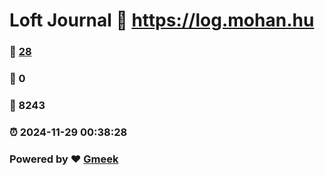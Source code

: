 # Loft Journal :link: https://log.mohan.hu 
### :page_facing_up: [28](https://log.mohan.hu/tag.html) 
### :speech_balloon: 0 
### :hibiscus: 8243 
### :alarm_clock: 2024-11-29 00:38:28 
### Powered by :heart: [Gmeek](https://github.com/Meekdai/Gmeek)
